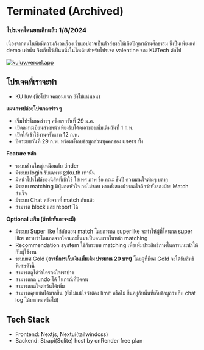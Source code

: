 # Terminated (Archived)

### โปรเจคโดนยกเลิกแล้ว 1/8/2024

เนื่องจากคนในทีมมีความกังวลเรื่องเว็บแอปอาจเป็นตัวส่งผลให้เกิดปัญหาด้านศีลธรรม นี้เป็นเพียงแค่ demo เท่านั้น จึงเก็บไว้เป็นหนึ่งในไอเดียสำหรับโปรเจค valentine ของ KUTech ต่อไป

[![kuluv.vercel.app]()](https://kuluv.vercel.app/)

## โปรเจคที่เราจะทำ

- KU luv (ชื่อโปรเจคตอนแรก ยังไม่แน่นอน)

**แผนการปล่อยโปรเจคคร่าว ๆ**

- เริ่มโปรโมทคร่าวๆ ครั้งแรกวันที่ 29 ม.ค.
- เปิดลงทะเบียนล่วงหน้าเพียงรับโค้ดเอาของเพิ่มเติมวันที่ 1 ก.พ.
- เปิดให้เข้าใช้งานครั้งแรก 12 ก.พ.
- ปิดระบบวันที่ 29 ก.พ. พร้อมทั้งลบข้อมูลส่วนบุคคลของ users ทิ้ง

**Feature หลัก**

- ระบบส่วนใหญ่เหมือนกับ tinder
- มีระบบ login รับเฉพาะ @ku.th เท่านั้น
- มีหน้าโปรไฟล์ของนิสิตที่เข้าใช้ ใส่เพศ ภาพ ชื่อ คณะ ชั้นปี ความสนใจต่างๆ บลาๆ
- มีระบบ matching มีปุ่มกดหัวใจ กดไม่ชอบ หากทั้งสองฝ่ายกดใจถือว่าทั้งสองฝ่าย Match สำเร็จ
- มีระบบ Chat หลังจากที่ match กันแล้ว
- สามารถ block และ report ได้

**Optional เสริม (ถ้าทำทันอาจจะมี)**

- มีระบบ Super like ใช้กับตอน match โดยการกด superlike จะทำให้ผู้ที่โดนกด super like ทราบว่าโดนกดจากใครและขึ้นมาเป็นคนแรกในหน้า matching
- Recommendation system ใช้กับระบบ matching เพื่อเพิ่มประสิทธิภาพในการแนะนำให้กับผู้ใช้งาน
- ระบบยศ Gold **(อาจมีการเก็บเงินเพิ่มเติม ประมาณ 20 บาท)** โดยผู้ที่มียศ Gold จะได้รับสิทธิพิเศษดังนี้
- สามารถดูได้ว่าใครกดใจเราบ้าง
- สามารถกด undo ได้ ในกรณีที่ปัดคน
- สามารถกดใจต่อวันได้เพิ่ม
- สามารถคุยแชทได้มากขึ้น (ยังไม่แน่ใจว่าต้อง limit หรือไม่ ขึ้นอยู่กับพื้นที่เก็บข้อมูลว่าเก็บ chat log ได้มากพอหรือไม่)

## Tech Stack

- Frontend: Nextjs, Nextui(tailwindcss)
- Backend: Strapi(Sqlite) host by onRender free plan
